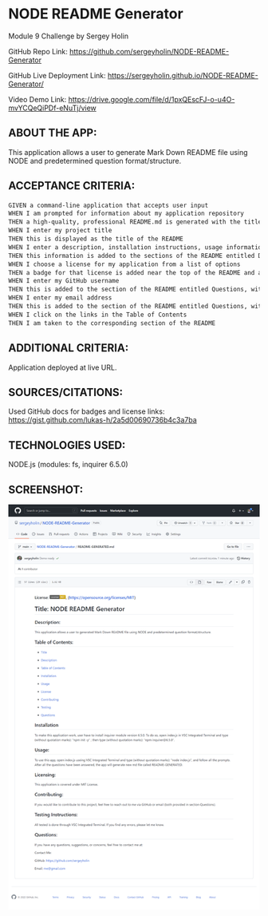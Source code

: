 # NODE README Generator
Module 9 Challenge by Sergey Holin

GitHub Repo Link: https://github.com/sergeyholin/NODE-README-Generator

GitHub Live Deployment Link: https://sergeyholin.github.io/NODE-README-Generator/

Video Demo Link: https://drive.google.com/file/d/1pxQEscFJ-o-u4O-mvYCQeQiPDf-eNuTj/view

## ABOUT THE APP:

This application allows a user to generate Mark Down README file using NODE and predetermined question format/structure.

## ACCEPTANCE CRITERIA:

```md
GIVEN a command-line application that accepts user input
WHEN I am prompted for information about my application repository
THEN a high-quality, professional README.md is generated with the title of my project and sections entitled Description, Table of Contents, Installation, Usage, License, Contributing, Tests, and Questions
WHEN I enter my project title
THEN this is displayed as the title of the README
WHEN I enter a description, installation instructions, usage information, contribution guidelines, and test instructions
THEN this information is added to the sections of the README entitled Description, Installation, Usage, Contributing, and Tests
WHEN I choose a license for my application from a list of options
THEN a badge for that license is added near the top of the README and a notice is added to the section of the README entitled License that explains which license the application is covered under
WHEN I enter my GitHub username
THEN this is added to the section of the README entitled Questions, with a link to my GitHub profile
WHEN I enter my email address
THEN this is added to the section of the README entitled Questions, with instructions on how to reach me with additional questions
WHEN I click on the links in the Table of Contents
THEN I am taken to the corresponding section of the README
```
## ADDITIONAL CRITERIA:

Application deployed at live URL.

## SOURCES/CITATIONS: 

Used GitHub docs for badges and license links: https://gist.github.com/lukas-h/2a5d00690736b4c3a7ba

## TECHNOLOGIES USED: 

NODE.js (modules: fs, inquirer 6.5.0)

## SCREENSHOT:

<img src="./assets/img/screenshot.png/"/>







